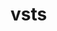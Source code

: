 # vsts

[a]: [https://github.com/sysgain/qloudable-tl-labs/raw/Flexagon/FlexDeployOracleSOASuite/img/1.png]


